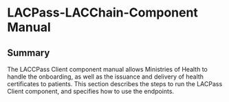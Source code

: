 # LACPass-LACChain-Component Manual

## Summary

The LACCPass Client component manual allows Ministries of Health to handle the onboarding, as well as the issuance and delivery of health certificates to patients.
This section describes the steps to run the LACPass Client component, and specifies how to use the endpoints.
